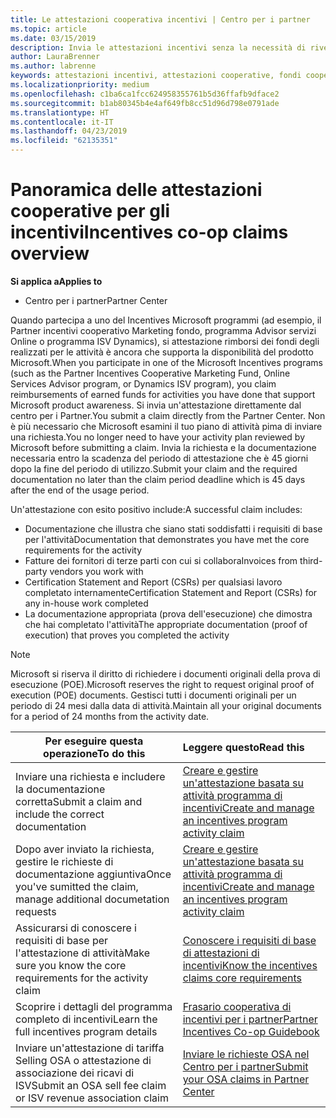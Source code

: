 ```yaml
---
title: Le attestazioni cooperativa incentivi | Centro per i partner
ms.topic: article
ms.date: 03/15/2019
description: Invia le attestazioni incentivi senza la necessità di rivedere prima il tuo piano di attività.
author: LauraBrenner
ms.author: labrenne
keywords: attestazioni incentivi, attestazioni cooperative, fondi cooperativi
ms.localizationpriority: medium
ms.openlocfilehash: c1ba6ca1fcc624958355761b5d36ffafb9dface2
ms.sourcegitcommit: b1ab80345b4e4af649fb8cc51d96d798e0791ade
ms.translationtype: HT
ms.contentlocale: it-IT
ms.lasthandoff: 04/23/2019
ms.locfileid: "62135351"
---
```

# <a name="incentives-co-op-claims-overview"></a><span data-ttu-id="a939e-104">Panoramica delle attestazioni cooperative per gli incentivi</span><span class="sxs-lookup"><span data-stu-id="a939e-104">Incentives co-op claims overview</span></span>

<span data-ttu-id="a939e-105">**Si applica a**</span><span class="sxs-lookup"><span data-stu-id="a939e-105">**Applies to**</span></span>

- <span data-ttu-id="a939e-106">Centro per i partner</span><span class="sxs-lookup"><span data-stu-id="a939e-106">Partner Center</span></span>

<span data-ttu-id="a939e-107">Quando partecipa a uno del Incentives Microsoft programmi (ad esempio, il Partner incentivi cooperativo Marketing fondo, programma Advisor servizi Online o programma ISV Dynamics), si attestazione rimborsi dei fondi degli realizzati per le attività è ancora che supporta la disponibilità del prodotto Microsoft.</span><span class="sxs-lookup"><span data-stu-id="a939e-107">When you participate in one of the Microsoft Incentives programs (such as the Partner Incentives Cooperative Marketing Fund, Online Services Advisor program, or Dynamics ISV program), you claim reimbursements of earned funds for activities you have done that support Microsoft product awareness.</span></span> <span data-ttu-id="a939e-108">Si invia un'attestazione direttamente dal centro per i Partner.</span><span class="sxs-lookup"><span data-stu-id="a939e-108">You submit a claim directly from the Partner Center.</span></span> <span data-ttu-id="a939e-109">Non è più necessario che Microsoft esamini il tuo piano di attività pima di inviare una richiesta.</span><span class="sxs-lookup"><span data-stu-id="a939e-109">You no longer need to have your activity plan reviewed by Microsoft before submitting a claim.</span></span> <span data-ttu-id="a939e-110">Invia la richiesta e la documentazione necessaria entro la scadenza del periodo di attestazione che è 45 giorni dopo la fine del periodo di utilizzo.</span><span class="sxs-lookup"><span data-stu-id="a939e-110">Submit your claim and the required documentation no later than the claim period deadline which is 45 days after the end of the usage period.</span></span> 

<span data-ttu-id="a939e-111">Un'attestazione con esito positivo include:</span><span class="sxs-lookup"><span data-stu-id="a939e-111">A successful claim includes:</span></span>

- <span data-ttu-id="a939e-112">Documentazione che illustra che siano stati soddisfatti i requisiti di base per l'attività</span><span class="sxs-lookup"><span data-stu-id="a939e-112">Documentation that demonstrates you have met the core requirements for the activity</span></span>
- <span data-ttu-id="a939e-113">Fatture dei fornitori di terze parti con cui si collabora</span><span class="sxs-lookup"><span data-stu-id="a939e-113">Invoices from third-party vendors you work with</span></span>
- <span data-ttu-id="a939e-114">Certification Statement and Report (CSRs) per qualsiasi lavoro completato internamente</span><span class="sxs-lookup"><span data-stu-id="a939e-114">Certification Statement and Report (CSRs) for any in-house work completed</span></span>
- <span data-ttu-id="a939e-115">La documentazione appropriata (prova dell'esecuzione) che dimostra che hai completato l'attività</span><span class="sxs-lookup"><span data-stu-id="a939e-115">The appropriate documentation (proof of execution) that proves you completed the activity</span></span> 

>[!NOTE]
><span data-ttu-id="a939e-116">Microsoft si riserva il diritto di richiedere i documenti originali della prova di esecuzione (POE).</span><span class="sxs-lookup"><span data-stu-id="a939e-116">Microsoft reserves the right to request original proof of execution (POE) documents.</span></span> <span data-ttu-id="a939e-117">Gestisci tutti i documenti originali per un periodo di 24 mesi dalla data di attività.</span><span class="sxs-lookup"><span data-stu-id="a939e-117">Maintain all your original documents for a period of 24 months from the activity date.</span></span> 

|<span data-ttu-id="a939e-118">**Per eseguire questa operazione**</span><span class="sxs-lookup"><span data-stu-id="a939e-118">**To do this**</span></span>   |<span data-ttu-id="a939e-119">**Leggere questo**</span><span class="sxs-lookup"><span data-stu-id="a939e-119">**Read this**</span></span>   |
|-----------------|:--------------------------------------|
|<span data-ttu-id="a939e-120">Inviare una richiesta e includere la documentazione corretta</span><span class="sxs-lookup"><span data-stu-id="a939e-120">Submit a claim and include the correct documentation</span></span>|[<span data-ttu-id="a939e-121">Creare e gestire un'attestazione basata su attività programma di incentivi</span><span class="sxs-lookup"><span data-stu-id="a939e-121">Create and manage an incentives program activity claim</span></span>](create-incentives-claims.md)|
|<span data-ttu-id="a939e-122">Dopo aver inviato la richiesta, gestire le richieste di documentazione aggiuntiva</span><span class="sxs-lookup"><span data-stu-id="a939e-122">Once you've sumitted the claim, manage additional documetation requests</span></span>|[<span data-ttu-id="a939e-123">Creare e gestire un'attestazione basata su attività programma di incentivi</span><span class="sxs-lookup"><span data-stu-id="a939e-123">Create and manage an incentives program activity claim</span></span>](create-incentives-claims.md)  |
|<span data-ttu-id="a939e-124">Assicurarsi di conoscere i requisiti di base per l'attestazione di attività</span><span class="sxs-lookup"><span data-stu-id="a939e-124">Make sure you know the core requirements for the activity claim</span></span>|[<span data-ttu-id="a939e-125">Conoscere i requisiti di base di attestazioni di incentivi</span><span class="sxs-lookup"><span data-stu-id="a939e-125">Know the incentives claims core requirements</span></span>](core-requirements.md)   |
|<span data-ttu-id="a939e-126">Scoprire i dettagli del programma completo di incentivi</span><span class="sxs-lookup"><span data-stu-id="a939e-126">Learn the full incentives program details</span></span>|[<span data-ttu-id="a939e-127">Frasario cooperativa di incentivi per i partner</span><span class="sxs-lookup"><span data-stu-id="a939e-127">Partner Incentives Co-op Guidebook</span></span>](https://assets.microsoft.com/coop-guidebook.pdf)
|<span data-ttu-id="a939e-128">Inviare un'attestazione di tariffa Selling OSA o attestazione di associazione dei ricavi di ISV</span><span class="sxs-lookup"><span data-stu-id="a939e-128">Submit an OSA sell fee claim or ISV revenue association claim</span></span> |[<span data-ttu-id="a939e-129">Inviare le richieste OSA nel Centro per i partner</span><span class="sxs-lookup"><span data-stu-id="a939e-129">Submit your OSA claims in Partner Center</span></span>](submit-osa-claim.md)|
                                                                                 
                                   